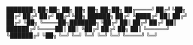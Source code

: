 ███████╗  ██╗██╗   ██╗  ██╗    ██╗  ██╗██╗
██╔════╝ ██╔╝╚██╗ ██╔╝ ██╔╝   ██╔╝ ██╔╝╚██╗
██████╗ ██╔╝  ╚████╔╝  ██║   ██╔╝ ██╔╝  ╚██╗
╚════██╗███████╗╚██╔╝   ██║  ██╔╝ ██╔╝   ██║
██████╔╝╚════██║ ██║    ╚██╔╝ ██╔╝  ██╗  ██║
╚═════╝  ╚██████╔╝ ╚██╗    ╚═╝  ╚═╝   ╚═╝  ╚═╝
       ╚═╝   ╚════╝    ╚═╝